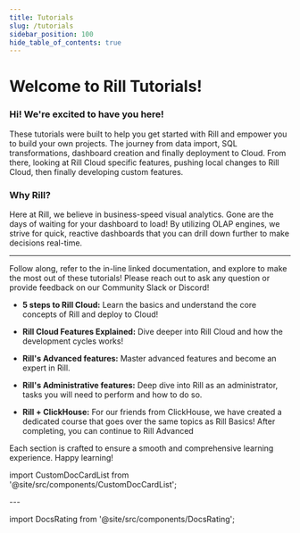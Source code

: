 ```yaml
---
title: Tutorials
slug: /tutorials
sidebar_position: 100
hide_table_of_contents: true
---
```


# Welcome to Rill Tutorials!

### Hi! We're excited to have you here!

These tutorials were built to help you get started with Rill and empower you to build your own projects. The journey from data import, SQL transformations, dashboard creation and finally deployment to Cloud. From there, looking at Rill Cloud specific features, pushing local changes to Rill Cloud, then finally developing custom features.


### Why Rill?
Here at Rill, we believe in business-speed visual analytics. Gone are the days of waiting for your dashboard to load! By utilizing OLAP engines, we strive for quick, reactive dashboards that you can drill down further to make decisions real-time.


---
Follow along, refer to the in-line linked documentation, and explore to make the most out of these tutorials! Please reach out to ask any question or provide feedback on our Community Slack or Discord!

- **5 steps to Rill Cloud:** Learn the basics and understand the core concepts of Rill and deploy to Cloud!
- **Rill Cloud Features Explained:** Dive deeper into Rill Cloud and how the development cycles works!
- **Rill's Advanced features:** Master advanced features and become an expert in Rill.
- **Rill's Administrative features:** Deep dive into Rill as an administrator, tasks you will need to perform and how to do so.

- **Rill + ClickHouse:** For our friends from ClickHouse, we have created a dedicated course that goes over the same topics as Rill Basics! After completing, you can continue to Rill Advanced

Each section is crafted to ensure a smooth and comprehensive learning experience. Happy learning!

import CustomDocCardList from '@site/src/components/CustomDocCardList';

<CustomDocCardList />
---


import DocsRating from '@site/src/components/DocsRating';

<DocsRating />
